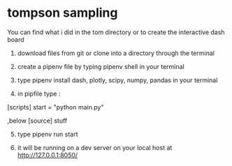 # tompson sampling 


You can find what i did in the tom directory or to create the interactive dash board 


1) download files from git or clone into a directory through the terminal 

2) create a pipenv file by typing pipenv shell in your terminal 

3) type pipenv install dash, plotly, scipy, numpy, pandas in your terminal 

4) in pipfile type :

[scripts]
start = "python main.py"


,below [source] stuff 


5) type pipenv run start 

6) it will be running on a dev server on your local host at http://127.0.0.1:8050/

